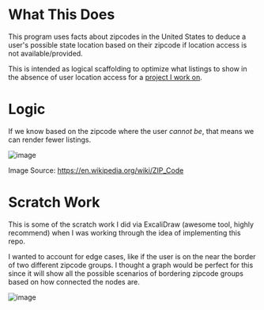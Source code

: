 # What This Does

This program uses facts about zipcodes in the United States to deduce a user's possible state location based on their zipcode if location access is not available/provided.

This is intended as logical scaffolding to optimize what listings to show in the absence of user location access for a [project I work on](https://offroadfunfinder.com).

# Logic

If we know based on the zipcode where the user *cannot be*, that means we can render fewer listings.

![image](https://user-images.githubusercontent.com/39539208/226200787-db5ec6bf-3b0e-40db-b1ec-0d030e8794e1.png)

Image Source: https://en.wikipedia.org/wiki/ZIP_Code

# Scratch Work

This is some of the scratch work I did via ExcaliDraw (awesome tool, highly recommend) when I was working through the idea of implementing this repo.

I wanted to account for edge cases, like if the user is on the near the border of two different zipcode groups. I thought a graph would be perfect for this since it will show all the possible scenarios of bordering zipcode groups based on how connected the nodes are.

![image](https://user-images.githubusercontent.com/39539208/226204220-cbab0333-7226-4a76-94d2-181b3c36e162.png)


